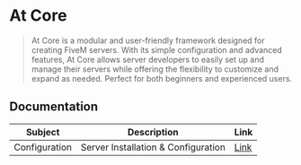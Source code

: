 # At Core

> At Core is a modular and user-friendly framework designed for creating FiveM servers. With its simple configuration and advanced features, At Core allows server developers to easily set up and manage their servers while offering the flexibility to customize and expand as needed. Perfect for both beginners and experienced users.

## Documentation

| Subject | Description | Link |
|-------|-------------|------|
| Configuration | Server Installation & Configuration | [Link](./docs/CONFIGURATION.md) |